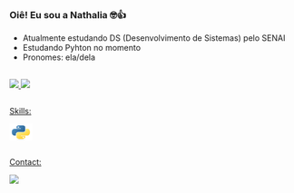 ### Oiê! Eu sou a Nathalia 🤓👍

- Atualmente estudando DS (Desenvolvimento de Sistemas) pelo SENAI
- Estudando Pyhton no momento
- Pronomes: ela/dela
##
<div>
  <a href="https://github.com/Nathhy21/">
    <img height="180em" src="https://github-readme-stats.vercel.app/api?username=Nathyy21&show_icons=true&hide=contribs,prs&cache_seconds=86400&theme=dracula"/>
    <img height= "120em" src="https://github-readme-stats.vercel.app/api/top-langs/?username=Nathyy21&layout=compact&langs_count=168&theme=dracula"/>
<div>
    
##
Skills:
 <div>
   <img align="center" alt="Nathhy-Python" height="30" width="40" src="https://raw.githubusercontent.com/devicons/devicon/master/icons/python/python-original.svg">

##
Contact:
<div>
  <a href = "mailto:nathbarodrigues25@gmail.com"><img src="https://img.shields.io/badge/Gmail-D14836?style=for-the-badge&logo=gmail&logoColor=white">
</div>

